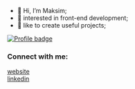 - 👋 Hi, I’m Maksim;
- 👀 interested in front-end development;
- 🥅 like to create useful projects;

[![Profile badge](https://www.codewars.com/users/percuciat/badges/large)](https://www.codewars.com/users/percuciat)

### Connect with me:

[website](https://maksim-semenov.ru)
<br />
[linkedin](https://www.linkedin.com/in/maksim-semenov-244398197)



